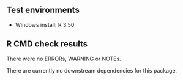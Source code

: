 ## Test environments
* Windows install: R 3.50

## R CMD check results

There were no ERRORs, WARNING or NOTEs.

There are currently no downstream dependencies for this package.
